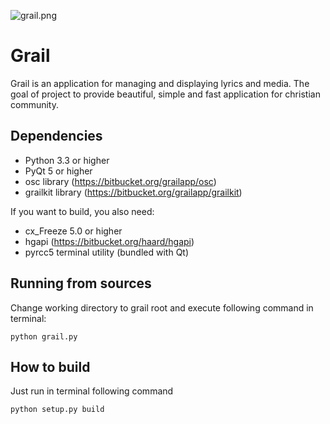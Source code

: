 ![grail.png](https://bitbucket.org/repo/xxy864/images/3941624082-grail.png)

# Grail #

Grail is an application for managing and displaying lyrics and media.
The goal of project to provide beautiful, simple and fast application for christian community.

## Dependencies ##

* Python 3.3 or higher
* PyQt 5 or higher
* osc library (https://bitbucket.org/grailapp/osc)
* grailkit library (https://bitbucket.org/grailapp/grailkit)

If you want to build, you also need:

* cx_Freeze 5.0 or higher
* hgapi (https://bitbucket.org/haard/hgapi)
* pyrcc5 terminal utility (bundled with Qt)

## Running from sources ##

Change working directory to grail root and
execute following command in terminal:

    python grail.py

## How to build ##

Just run in terminal following command

    python setup.py build
